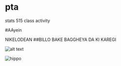 # pta
stats 515 class activity

#AAyein

NIKELODEAN
##BILLO BAKE BAGGHEYA DA KI KAREGI


![alt text](https://lastfm.freetls.fastly.net/i/u/300x300/ce30c8c95026b8b4c70a83537e7ad0ed)

![hippo](https://media3.giphy.com/gifs/memes-indian-confuse-2BZtE0df5GeI9zTEkQ)
